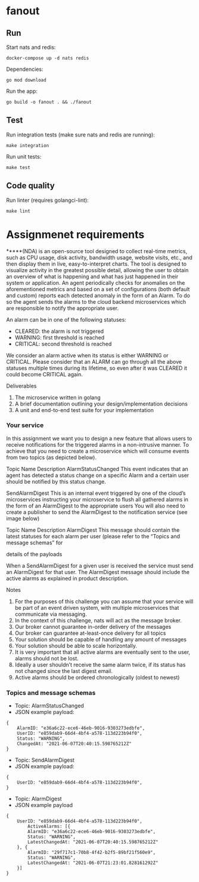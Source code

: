 # fanout
## Run 
Start nats and redis:
```
docker-compose up -d nats redis
```
Dependencies:
```
go mod download
```

Run the app:
```
go build -o fanout . && ./fanout
```

## Test
Run integration tests (make sure nats and redis are running):
```
make integration
```

Run unit tests:
```
make test
```

## Code quality
Run linter (requires golangci-lint):
```
make lint
```

# Assignmenet requirements

*****(NDA) is an open-source tool designed to collect real-time metrics, such as CPU usage,
disk activity, bandwidth usage, website visits, etc., and then display them in live,
easy-to-interpret charts. The tool is designed to visualize activity in the greatest possible detail,
allowing the user to obtain an overview of what is happening and what has just happened in
their system or application.
An agent periodically checks for anomalies on the aforementioned metrics and based on a
set of configurations (both default and custom) reports each detected anomaly in the form of an
Alarm. To do so the agent sends the alarms to the cloud backend microservices which are
responsible to notify the appropriate user.

An alarm can be in one of the following statuses:
- CLEARED: the alarm is not triggered
- WARNING: first threshold is reached
- CRITICAL: second threshold is reached

We consider an alarm active when its status is either WARNING or CRITICAL. Please consider
that an ALARM can go through all the above statuses multiple times during its lifetime, so even
after it was CLEARED it could become CRITICAL again.

Deliverables
1. The microservice written in golang
2. A brief documentation outlining your design/implementation decisions
3. A unit and end-to-end test suite for your implementation

### Your service

In this assignment we want you to design a new feature that allows users to
receive notifications for the triggered alarms in a non-intrusive manner.
To achieve that you need to create a microservice which will consume events from two topics
(as depicted below).

Topic Name Description
AlarmStatusChanged This event indicates that an agent has detected a status change
on a specific Alarm and a certain user should be notified by this
status change.

SendAlarmDigest This is an internal event triggered by one of the cloud’s
microservices instructing your microservice to flush all gathered
alarms in the form of an AlarmDigest to the appropriate users
You will also need to create a publisher to send the AlarmDigest to the notification service (see
image below)

Topic Name Description
AlarmDigest This message should contain the latest statuses for each alarm
per user (please refer to the “Topics and message schemas” for

details of the payloads

When a SendAlarmDigest for a given user is received the service must send an AlarmDigest for
that user.
The AlarmDigest message should include the active alarms as explained in product description.

Notes

1. For the purposes of this challenge you can assume that your service will be part of an
event driven system, with multiple microservices that communicate via messaging.
2. In the context of this challenge, nats will act as the message broker.
3. Our broker cannot guarantee in-order delivery of the messages
4. Our broker can guarantee at-least-once delivery for all topics
5. Your solution should be capable of handling any amount of messages
6. Your solution should be able to scale horizontally.
7. It is very important that all active alarms are eventually sent to the user, alarms should
not be lost.
8. Ideally a user shouldn’t receive the same alarm twice, if its status has not changed since
the last digest email.
9. Active alarms should be ordered chronologically (oldest to newest)


### Topics and message schemas
- Topic: AlarmStatusChanged
- JSON example payload:
```
{
    AlarmID: "e36a6c22-ece6-46eb-9016-9303273edbfe",
    UserID: "e859dab9-66d4-4bf4-a578-113d223b94f0",
    Status: "WARNING",
    ChangedAt: "2021-06-07T20:40:15.598765212Z"
}
```

- Topic: SendAlarmDigest
- JSON example payload:

```
{
    UserID: "e859dab9-66d4-4bf4-a578-113d223b94f0",
}
```

- Topic: AlarmDigest
- JSON example payload

```
{
    UserID: "e859dab9-66d4-4bf4-a578-113d223b94f0",
        ActiveAlarms: [{
        AlarmID: "e36a6c22-ece6-46eb-9016-9303273edbfe",
        Status: "WARNING",
        LatestChangedAt: "2021-06-07T20:40:15.598765212Z"
    }, {
        AlarmID: "29f717c1-70b8-4f42-b2f5-89bf21f560e9",
        Status: "WARNING",
        LatestChangedAt: "2021-06-07T21:23:01.828161292Z"
    }]
}
```